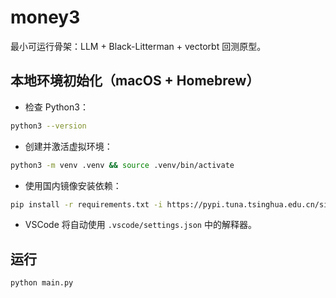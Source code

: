 # money3

最小可运行骨架：LLM + Black-Litterman + vectorbt 回测原型。

## 本地环境初始化（macOS + Homebrew）

- 检查 Python3：
```bash
python3 --version
```
- 创建并激活虚拟环境：
```bash
python3 -m venv .venv && source .venv/bin/activate
```
- 使用国内镜像安装依赖：
```bash
pip install -r requirements.txt -i https://pypi.tuna.tsinghua.edu.cn/simple
```
- VSCode 将自动使用 `.vscode/settings.json` 中的解释器。

## 运行

```bash
python main.py
```